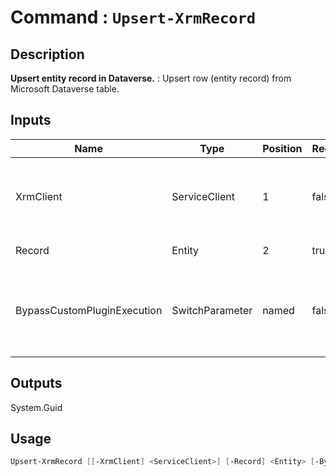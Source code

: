 # Command : `Upsert-XrmRecord` 

## Description

**Upsert entity record in Dataverse.** : Upsert row (entity record) from Microsoft Dataverse table.

## Inputs

Name|Type|Position|Required|Default|Description
----|----|--------|--------|-------|-----------
XrmClient|ServiceClient|1|false|$Global:XrmClient|Xrm connector initialized to target instance. Use latest one by default. (CrmServiceClient)
Record|Entity|2|true||Record (row) to Upsert.
BypassCustomPluginExecution|SwitchParameter|named|false|False|Specify wether involved plugins should be triggered or not during this operation. (Default: False)

## Outputs
System.Guid

## Usage

```Powershell 
Upsert-XrmRecord [[-XrmClient] <ServiceClient>] [-Record] <Entity> [-BypassCustomPluginExecution] [<CommonParameters>]
``` 


